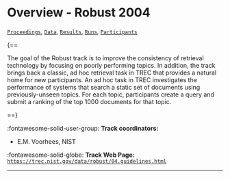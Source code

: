 # Overview - Robust 2004

[`Proceedings`](./proceedings.md), [`Data`](./data.md), [`Results`](./results.md), [`Runs`](./runs.md), [`Participants`](./participants.md)

{==

The goal of the Robust track is to improve the consistency of retrieval technology by focusing on poorly performing topics. In addition, the track brings back a classic, ad hoc retrieval task in TREC that provides a natural home for new participants. An ad hoc task in TREC investigates the performance of systems that search a static set of documents using previously-unseen topics. For each topic, participants create a query and submit a ranking of the top 1000 documents for that topic.

==}

:fontawesome-solid-user-group: **Track coordinators:**

- E.M. Voorhees, NIST 

:fontawesome-solid-globe: **Track Web Page:** [`https://trec.nist.gov/data/robust/04.guidelines.html`](https://trec.nist.gov/data/robust/04.guidelines.html) 

---

